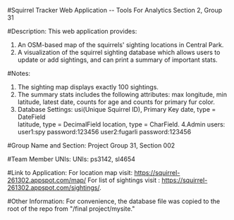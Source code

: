 #Squirrel Tracker Web Application -- Tools For Analytics Section 2, Group 31

#Description:
This web application provides: 
1. An OSM-based map of the squirrels' sighting locations in Central Park. 
2. A visualization of the squirrel sighting database which allows users to update or add sightings, and can print a summary of important stats. 

#Notes:
1. The sighting map displays exactly 100 sightings.
2. The summary stats includes the following attributes: max longitude, min latitude, latest date, counts for age and counts for primary fur color. 
3. Database Settings:
	usi(Unique Squirrel ID), Primary Key
	date, type = DateField	
	latitude, type = DecimalField
	location, type = CharField.
4.Admin users:
	user1:spy
	password:123456
	user2:fugarli
	password:123456

#Group Name and Section:
	Project Group 31, Section 002

#Team Member UNIs:
	UNIs: ps3142, sl4654
    
#Link to Application:
    For location map visit: https://squirrel-261302.appspot.com/map/
    For list of sightings visit : https://squirrel-261302.appspot.com/sightings/.

#Other Information:
For convenience, the database file was copied to the root of the repo from "/final project/mysite." 


